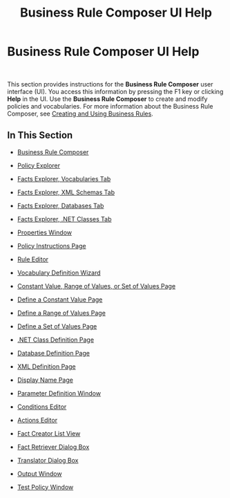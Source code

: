 ﻿---
title: Business Rule Composer UI Help
TOCTitle: Business Rule Composer UI Help
ms:assetid: 9c28ac00-a369-4e62-87ce-a627e9817aa2
ms:mtpsurl: https://msdn.microsoft.com/library/Aa577559(v=BTS.80)
ms:contentKeyID: 51529941
ms.date: 08/30/2017
mtps_version: v=BTS.80
f1_keywords:
- bts10.bre.composer
---

# Business Rule Composer UI Help

 

This section provides instructions for the **Business Rule Composer** user interface (UI). You access this information by pressing the F1 key or clicking **Help** in the UI. Use the **Business Rule Composer** to create and modify policies and vocabularies. For more information about the Business Rule Composer, see [Creating and Using Business Rules](https://msdn.microsoft.com/library/aa577691\(v=bts.80\)).

## In This Section

  - [Business Rule Composer](business-rule-composer.md)

  - [Policy Explorer](policy-explorer.md)

  - [Facts Explorer, Vocabularies Tab](facts-explorer-vocabularies-tab.md)

  - [Facts Explorer, XML Schemas Tab](facts-explorer-xml-schemas-tab.md)

  - [Facts Explorer, Databases Tab](facts-explorer-databases-tab.md)

  - [Facts Explorer, .NET Classes Tab](facts-explorer-net-classes-tab.md)

  - [Properties Window](properties-window.md)

  - [Policy Instructions Page](policy-instructions-page.md)

  - [Rule Editor](rule-editor.md)

  - [Vocabulary Definition Wizard](vocabulary-definition-wizard.md)

  - [Constant Value, Range of Values, or Set of Values Page](constant-value-range-of-values-or-set-of-values-page.md)

  - [Define a Constant Value Page](define-a-constant-value-page.md)

  - [Define a Range of Values Page](define-a-range-of-values-page.md)

  - [Define a Set of Values Page](define-a-set-of-values-page.md)

  - [.NET Class Definition Page](net-class-definition-page.md)

  - [Database Definition Page](database-definition-page.md)

  - [XML Definition Page](xml-definition-page.md)

  - [Display Name Page](display-name-page.md)

  - [Parameter Definition Window](parameter-definition-window.md)

  - [Conditions Editor](conditions-editor.md)

  - [Actions Editor](actions-editor.md)

  - [Fact Creator List View](fact-creator-list-view.md)

  - [Fact Retriever Dialog Box](fact-retriever-dialog-box.md)

  - [Translator Dialog Box](translator-dialog-box.md)

  - [Output Window](output-window.md)

  - [Test Policy Window](test-policy-window.md)

